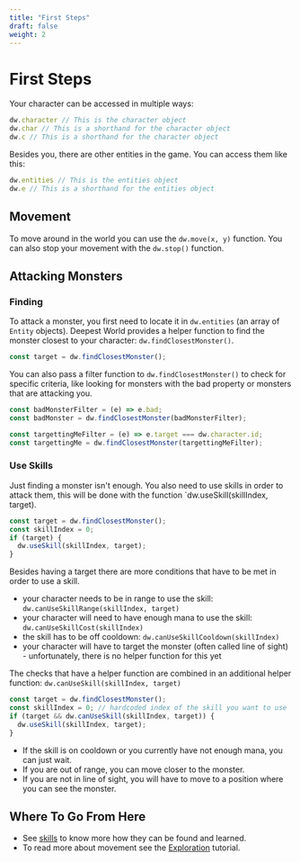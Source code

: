 ```yaml
---
title: "First Steps"
draft: false
weight: 2
---
```


# First Steps

Your character can be accessed in multiple ways:

```js
dw.character // This is the character object
dw.char // This is a shorthand for the character object
dw.c // This is a shorthand for the character object
```

Besides you, there are other entities in the game. You can access them like this:

```js
dw.entities // This is the entities object
dw.e // This is a shorthand for the entities object
```

## Movement

To move around in the world you can use the `dw.move(x, y)` function.
You can also stop your movement with the `dw.stop()` function.

## Attacking Monsters

### Finding

To attack a monster, you first need to locate it in `dw.entities` (an array of `Entity` objects). 
Deepest World provides a helper function to find the monster closest to your character: `dw.findClosestMonster()`.

```js
const target = dw.findClosestMonster();
```

You can also pass a filter function to `dw.findClosestMonster()` to check for specific criteria, 
like looking for monsters with the bad property or monsters that are attacking you.

```js
const badMonsterFilter = (e) => e.bad;
const badMonster = dw.findClosestMonster(badMonsterFilter);

const targettingMeFilter = (e) => e.target === dw.character.id;
const targettingMe = dw.findClosestMonster(targettingMeFilter);
```

### Use Skills

Just finding a monster isn't enough. You also need to use skills in order to attack them, 
this will be done with the function `dw.useSkill(skillIndex, target). 

```js
const target = dw.findClosestMonster();
const skillIndex = 0;
if (target) {
  dw.useSkill(skillIndex, target);
}
```

Besides having a target there are more conditions that have to be met in order to use a skill.

* your character needs to be in range to use the skill: `dw.canUseSkillRange(skillIndex, target)`
* your character will need to have enough mana to use the skill: `dw.canUseSkillCost(skillIndex)`
* the skill has to be off cooldown: `dw.canUseSkillCooldown(skillIndex)`
* your character will have to target the monster (often called line of sight) - unfortunately, there is no helper function for this yet
 
The checks that have a helper function are combined in an additional helper function: `dw.canUseSkill(skillIndex, target)`

```js
const target = dw.findClosestMonster();
const skillIndex = 0; // hardcoded index of the skill you want to use
if (target && dw.canUseSkill(skillIndex, target)) {
  dw.useSkill(skillIndex, target); 
}
```

* If the skill is on cooldown or you currently have not enough mana, you can just wait.
* If you are out of range, you can move closer to the monster.
* If you are not in line of sight, you will have to move to a position where you can see the monster.

## Where To Go From Here 

* See [skills](/game-mechanics/skills/) to know more how they can be found and learned.
* To read more about movement see the [Exploration](/tutorial/exploration/) tutorial.
